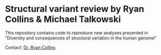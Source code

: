# Structural variant review by Ryan Collins & Michael Talkowski  

This repository contains code to reproduce new analyses presented in "Diversity and consequences of structural variation in the human genome"  

Contact: [Dr. Ryan Collins](mailto:Ryan_Collins@dfci.harvard.edu)  
